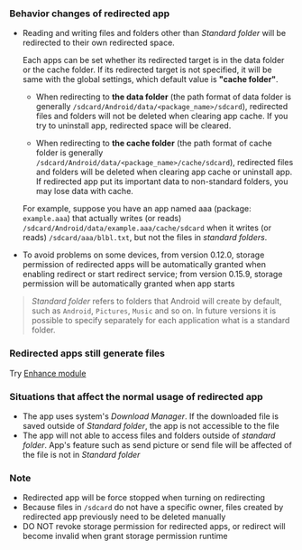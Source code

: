 ### Behavior changes of redirected app

* Reading and writing files and folders other than _Standard folder_ will be redirected to their own redirected space.

  Each apps can be set whether its redirected target is in the data folder or the cache folder. If its redirected target is not specified, it will be same with the global settings, which default value is **"cache folder"**.

  - When redirecting to **the data folder** (the path format of data folder is generally `/sdcard/Android/data/<package_name>/sdcard`), redirected files and folders will not be deleted when clearing app cache. If you try to uninstall app, redirected space will be cleared.

  - When redirecting to **the cache folder** (the path format of cache folder is generally `/sdcard/Android/data/<package_name>/cache/sdcard`), redirected files and folders will be deleted when clearing app cache or uninstall app. If redirected app put its important data to non-standard folders, you may lose data with cache.

  For example, suppose you have an app named aaa (package: `example.aaa`) that actually writes (or reads) `/sdcard/Android/data/example.aaa/cache/sdcard` when it writes (or reads) `/sdcard/aaa/blbl.txt`, but not the files in _standard folders_.

* To avoid problems on some devices, from version 0.12.0, storage permission of redirected apps will be automatically granted when enabling redirect or start redirect service; from version 0.15.9, storage permission will be automatically granted when app starts

> _Standard folder_ refers to folders that Android will create by default, such as `Android`, `Pictures`, `Music` and so on. In future versions it is possible to specify separately for each application what is a standard folder.

### Redirected apps still generate files

Try [Enhance module](https://rikka.app/storage_redirect/docs/en-US/?doc=enhanced)

### Situations that affect the normal usage of redirected app

* The app uses system's _Download Manager_. If the downloaded file is saved outside of _Standard folder_, the app is not accessible to the file
* The app will not able to access files and folders outside of _standard folder_. App's feature such as send picture or send file will be affected of the file is not in _Standard folder_

### Note

* Redirected app will be force stopped when turning on redirecting
* Because files in `/sdcard` do not have a specific owner, files created by redirected app previously need to be deleted manually
* DO NOT revoke storage permission for redirected apps, or redirect will become invalid when grant storage permission runtime